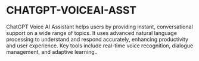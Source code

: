 # CHATGPT-VOICEAI-ASST
ChatGPT Voice AI Assistant helps users by providing instant, conversational support on a wide range of topics. It uses advanced natural language processing to understand and respond accurately, enhancing productivity and user experience. Key tools include real-time voice recognition,  dialogue management, and adaptive learning..
